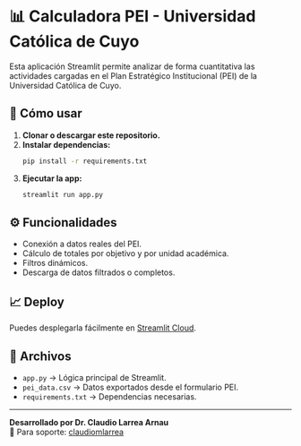 
# 📊 Calculadora PEI - Universidad Católica de Cuyo

Esta aplicación Streamlit permite analizar de forma cuantitativa las actividades cargadas en el Plan Estratégico Institucional (PEI) de la Universidad Católica de Cuyo.

## 🚀 Cómo usar

1. **Clonar o descargar este repositorio.**
2. **Instalar dependencias:**  
   ```bash
   pip install -r requirements.txt
   ```
3. **Ejecutar la app:**  
   ```bash
   streamlit run app.py
   ```

## ⚙️ Funcionalidades

- Conexión a datos reales del PEI.
- Cálculo de totales por objetivo y por unidad académica.
- Filtros dinámicos.
- Descarga de datos filtrados o completos.

## 📈 Deploy

Puedes desplegarla fácilmente en [Streamlit Cloud](https://streamlit.io/cloud).

## 📄 Archivos

- `app.py` → Lógica principal de Streamlit.
- `pei_data.csv` → Datos exportados desde el formulario PEI.
- `requirements.txt` → Dependencias necesarias.

---

**Desarrollado por Dr. Claudio Larrea Arnau**  
📧 Para soporte: [claudiomlarrea](mailto:claudiomlarrea@example.com)
